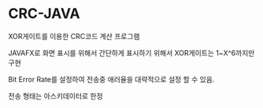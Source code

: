 # CRC-JAVA

XOR게이트를 이용한 CRC코드 계산 프로그램

JAVAFX로 화면 표시를 위해서 간단하게 표시하기 위해서 XOR게이트는 1~X^6까지만 구현

Bit Error Rate를 설정하여 전송중 애러율을 대략적으로 설정 할 수 있음.

전송 형태는 아스키데이터로 한정
